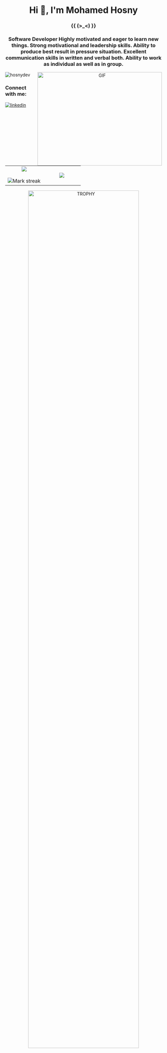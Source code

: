 <h1 align="center">Hi 👋, I'm Mohamed Hosny</h1>
<h3 align="center">{{ (>_<) }}</h3>
                                   
<h3 align="center">Software Developer Highly motivated and eager to learn new things. Strong motivational and leadership skills. Ability to produce best result in pressure situation. Excellent communication skills in written and verbal both. Ability to work as individual as well as in group.</h3>


<a target="_blank" align="center">
  <img align="right" top="500" height="300" width="400" alt="GIF" src="https://media.giphy.com/media/SWoSkN6DxTszqIKEqv/giphy.gif">
</a>


<p align="left"> <img src="https://komarev.com/ghpvc/?username=hosnydev&label=Profile%20views&color=0e75b6&style=flat" alt="hosnydev" /> </p>

<h3 align="left">Connect with me:</h3>

[![linkedin](https://user-images.githubusercontent.com/29871113/115802741-bbe03680-a3df-11eb-8400-aab19824e167.png)](https://www.linkedin.com/in/hosnydev/)

<p align="left">
</p>




<!--- stats & Trophy (start) -->
<p align="center">
  <!--- stats (start) -->
<table align="center">
<tr border="none">
<td width="50%" align="center">
  
  <img  align="center"  src="https://github-readme-stats.vercel.app/api?username=hosnyDev&theme=dark&show_icons=true&count_private=true" />
  <br></br>
  <img  title="🔥 Get streak stats for your profile at git.io/streak-stats" alt="Mark streak" src="https://github-readme-streak-stats.herokuapp.com/?user=hosnyDev&theme=dark&hide_border=false" /> 
</td>

<td width="50%" align="center">

  <img  align="center"  src="https://github-readme-stats.anuraghazra1.vercel.app/api/top-langs/?username=hosnyDev&theme=dark&hide_border=false&no-bg=true&no-frame=true&langs_count=10"/>
  
  </td>
</tr>
</table>
<!--- stats (end) -->

<!--- trophy (start) -->
<div align=center>
  <a href="https://github.com/ryo-ma/github-profile-trophy" title="Go to Source">
      <img align="center" width=84% src="https://github-profile-trophy.vercel.app/?username=hosnyDev&theme=radical&row=1&column=7&margin-h=15&margin-w=5&no-bg=true" alt="TROPHY" />
    </a>
</div>
<!--- trophy (start) -->
